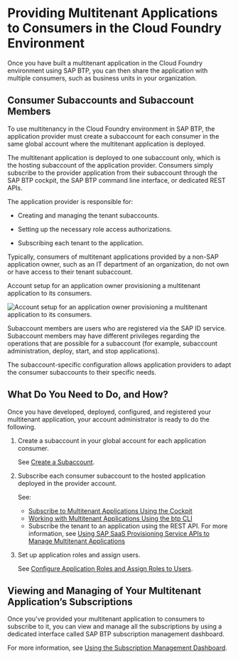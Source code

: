 <!-- loio7a013f1d89f34a0084ea3d9a8bb2adbd -->

# Providing Multitenant Applications to Consumers in the Cloud Foundry Environment

 Once you have built a multitenant application in the Cloud Foundry environment using SAP BTP, you can then share the application with multiple consumers, such as business units in your organization. 





<a name="loio7a013f1d89f34a0084ea3d9a8bb2adbd__section_ty2_spn_s2b"/>

## Consumer Subaccounts and Subaccount Members

To use multitenancy in the Cloud Foundry environment in SAP BTP, the application provider must create a subaccount for each consumer in the same global account where the multitenant application is deployed.

The multitenant application is deployed to one subaccount only, which is the hosting subaccount of the application provider. Consumers simply subscribe to the provider application from their subaccount through the SAP BTP cockpit, the SAP BTP command line interface, or dedicated REST APIs.

The application provider is responsible for:

-   Creating and managing the tenant subaccounts.

-   Setting up the necessary role access authorizations.

-   Subscribing each tenant to the application.


Typically, consumers of multitenant applications provided by a non-SAP application owner, such as an IT department of an organization, do not own or have access to their tenant subaccount.

   
  
<a name="loio7a013f1d89f34a0084ea3d9a8bb2adbd__fig_oxt_44m_s2b"/>Account setup for an application owner provisioning a multitenant application to its consumers.

 ![](images/CF_Subscriptions_with_External_Providers_-_Detailed_a65f2d5.png "Account
					setup for an application owner provisioning a multitenant application to its consumers.") 

Subaccount members are users who are registered via the SAP ID service. Subaccount members may have different privileges regarding the operations that are possible for a subaccount \(for example, subaccount administration, deploy, start, and stop applications\).

The subaccount-specific configuration allows application providers to adapt the consumer subaccounts to their specific needs.



<a name="loio7a013f1d89f34a0084ea3d9a8bb2adbd__section_aq3_sqn_s2b"/>

## What Do You Need to Do, and How?

Once you have developed, deployed, configured, and registered your multitenant application, your account administrator is ready to do the following.

1.  Create a subaccount in your global account for each application consumer.

    See [Create a Subaccount](../50-administration-and-ops/create-a-subaccount-05280a1.md).

2.  Subscribe each consumer subaccount to the hosted application deployed in the provider account.

    See:

    -   [Subscribe to Multitenant Applications Using the Cockpit](../50-administration-and-ops/subscribe-to-multitenant-applications-using-the-cockpit-7a3e396.md)
    -   [Working with Multitenant Applications Using the btp CLI](../50-administration-and-ops/working-with-multitenant-applications-using-the-btp-cli-c1b0fcc.md)
    -   Subscribe the tenant to an application using the REST API. For more information, see [Using SAP SaaS Provisioning Service APIs to Manage Multitenant Applications](using-sap-saas-provisioning-service-apis-to-manage-multitenant-applications-ed08c7d.md)

3.  Set up application roles and assign users.

    See [Configure Application Roles and Assign Roles to Users](../50-administration-and-ops/configure-application-roles-and-assign-roles-to-users-56a7153.md).




<a name="loio7a013f1d89f34a0084ea3d9a8bb2adbd__section_f4t_q52_vqb"/>

## Viewing and Managing of Your Multitenant Application’s Subscriptions

Once you've provided your multitenant application to consumers to subscribe to it, you can view and manage all the subscriptions by using a dedicated interface called SAP BTP subscription management dashboard.

For more information, see [Using the Subscription Management Dashboard](using-the-subscription-management-dashboard-434be69.md).

